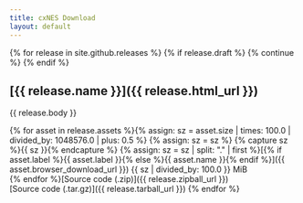 ```yaml
---
title: cxNES Download
layout: default
---
```


{% for release in site.github.releases %}
 {% if release.draft %}
    {% continue %}
  {% endif %}
## [{{ release.name }}]({{ release.html_url }})  

  {{ release.body }}

{% for asset in release.assets %}{% assign: sz = asset.size | times: 100.0 | divided_by: 1048576.0 | plus: 0.5 %}
{% assign: sz = sz %}
{% capture sz %}{{ sz }}{% endcapture %}
{% assign: sz = sz | split: "."  | first %}[{% if asset.label %}{{ asset.label }}{% else %}{{ asset.name }}{% endif %}]({{ asset.browser_download_url }}) {{ sz | divided_by: 100.0 }} MiB  
{% endfor %}[Source code (.zip)]({{ release.zipball_url }})  
[Source code (.tar.gz)]({{ release.tarball_url }})
{% endfor %}



